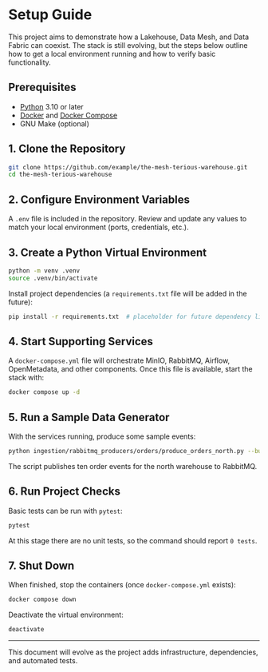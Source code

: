# Setup Guide

This project aims to demonstrate how a Lakehouse, Data Mesh, and Data Fabric can coexist. The stack is still evolving, but the steps below outline how to get a local environment running and how to verify basic functionality.

## Prerequisites

- [Python](https://www.python.org/) 3.10 or later
- [Docker](https://docs.docker.com/get-docker/) and [Docker Compose](https://docs.docker.com/compose/)
- GNU Make (optional)

## 1. Clone the Repository

```bash
git clone https://github.com/example/the-mesh-terious-warehouse.git
cd the-mesh-terious-warehouse
```

## 2. Configure Environment Variables

A `.env` file is included in the repository. Review and update any values to match your local environment (ports, credentials, etc.).

## 3. Create a Python Virtual Environment

```bash
python -m venv .venv
source .venv/bin/activate
```

Install project dependencies (a `requirements.txt` file will be added in the future):

```bash
pip install -r requirements.txt  # placeholder for future dependency list
```

## 4. Start Supporting Services

A `docker-compose.yml` file will orchestrate MinIO, RabbitMQ, Airflow, OpenMetadata, and other components. Once this file is available, start the stack with:

```bash
docker compose up -d
```

## 5. Run a Sample Data Generator

With the services running, produce some sample events:

```bash
python ingestion/rabbitmq_producers/orders/produce_orders_north.py --burst 10
```

The script publishes ten order events for the north warehouse to RabbitMQ.

## 6. Run Project Checks

Basic tests can be run with `pytest`:

```bash
pytest
```

At this stage there are no unit tests, so the command should report `0 tests`.

## 7. Shut Down

When finished, stop the containers (once `docker-compose.yml` exists):

```bash
docker compose down
```

Deactivate the virtual environment:

```bash
deactivate
```

---

This document will evolve as the project adds infrastructure, dependencies, and automated tests.
